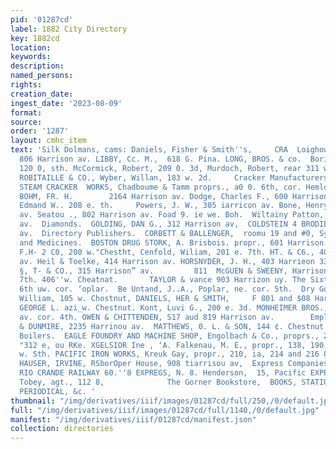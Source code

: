 ```yaml
---
pid: '01287cd'
label: 1882 City Directory
key: 1882cd
location: 
keywords: 
description: 
named_persons: 
rights: 
creation_date: 
ingest_date: '2023-08-09'
format: 
source: 
order: '1287'
layout: cmhc_item
text: 'Silk Dolmans, cams: Daniels, Fisher & Smith''s,     CRA  Loighow & Fleming,
  806 Harrison av. LIBBY, Cc. M.,  618 G. Pina. LONG, BROS. & co.  Boride, Henry,
  120 0, sth. McCormick, Robert, 209 0. 3d, Murdoch, Robert, rear 311 w. 34.           I
  ROBITAILLE & CO., Wyber, Willan, 183 w. 2d.     Cracker Manufacturers. LEADVILLE
  STEAM CRACKER  WORKS, Chadboume & Tamm proprs., a0 0. 6th, cor. Hemlock, Dentists.
  BOHM, FR. H.        2164 Harrison av. Dodge, Charles F., 600 Harrison av. Kester,
  Edmand W.. 208 e. th.     Powers, J. W., 305 iarricon av. Bone, Henry G., 404 Haztinon
  av. Seatou ., 802 Harrison av. Foad 9. ie we. Boh.  Wiltainy Patton, 08 Harrison
  av.  Diamonds.  GOLDING, DAN G., 312 Harrison av,  COLDSTEIN 4 BRODIE, 309 Harrieon
  av.  Directory Publishers.  CORBETT & BALLENGER,  roomu 19 and #0, Symes blk., Denver.     Drags
  and Medicines.  BOSTON DRUG STORK, A. Brisbois. propr., 601 Harrison av. BOWER,
  F.H- 2 C0, 200 w."Chestht, Cenfold, Wiliam, 201 e. 7th. HT. & C6., 408 Harrigon
  av. Heil & Toelke, 414 Harrison av. HORSNYDER, J. H., 403 Harrieon 33 KOSTITCH,
  §, T- & CO., 315 Harrison” av.         811  McGUEN & SWEENY, Harrison oy:  Re. cor.
  7th. 406''w. Cheatnat.       TAYLOR & vance 903 Harrizon uy. The Sixth Btreot Pharmacy,
  6th uw. cor. ‘oplar.  Be Untand, J..A., Poplar, ne. cor. 5th.  Dry Goods.  Boosh,
  William, 105 w. Chostnut, DANIELS, HER & SMITH,     F 801 and $08 Harrison ay.     HENDERSON,
  GEORGE L. azi_w. Chestnut. Kont, Luvi G., 200 e. 3d. MONHEIMER BROS., ‘#21 Harrlxon
  av. cor. 4th. OWEN & CHITTENDEN, S17 aud 819 Harrison av.        Employment Office.  BARDINE
  & DUNMIRE, 2235 Harrinou av.  MATTHEWS, 0. L. & SON, 144 ¢. Chestnut.  Engines and
  Boilers.  EAGLE FOUNDRY AND MACHINE SHOP, Engolbach & Co., proprs., 208, exioend
  "312 e, ou RKe. XGELSIOR Ine , ‘A. Falkenau, M. E., propr., 138, 190, 132 wud PM
  w. Sth. PACIFIC IRON WORKS, Kreuk Gay, propr., 210, ia, 214 and 216 8. Leiter av.              Engravers.
  HAUSER, IRVINE, RSborOper House, 908 tiarrisou av,  Express Companies.  DENVER &
  RIO CRANDE RAILWAY 60.''8 EXPREGS, N. 8. Henderson,  15, Pacific EXPRESS co. ''W.S.
  Tobey, agt., 112 8,              The Gorner Bookstore,  BOOKS, STATIONERY, NEWS,
  PERIODICAL, &c. '
thumbnail: "/img/derivatives/iiif/images/01287cd/full/250,/0/default.jpg"
full: "/img/derivatives/iiif/images/01287cd/full/1140,/0/default.jpg"
manifest: "/img/derivatives/iiif/01287cd/manifest.json"
collection: directories
---
```

